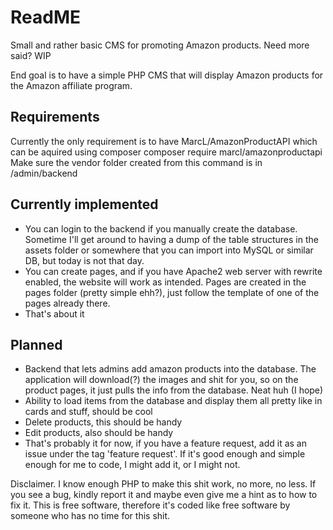 # ReadME

Small and rather basic CMS for promoting Amazon products. Need more said? WIP

End goal is to have a simple PHP CMS that will display Amazon products for the Amazon affiliate program. 

## Requirements
Currently the only requirement is to have MarcL/AmazonProductAPI which can be aquired using composer
composer require marcl/amazonproductapi
Make sure the vendor folder created from this command is in /admin/backend 

## Currently implemented
- You can login to the backend if you manually create the database. Sometime I'll get around to having a dump of the table structures in the assets folder or somewhere that you can import into MySQL or similar DB, but today is not that day.
- You can create pages, and if you have Apache2 web server with rewrite enabled, the website will work as intended. Pages are created in the pages folder (pretty simple ehh?), just follow the template of one of the pages already there.
- That's about it

## Planned
- Backend that lets admins add amazon products into the database. The application will download(?) the images and shit for you, so on the product pages, it just pulls the info from the database. Neat huh (I hope)
- Ability to load items from the database and display them all pretty like in cards and stuff, should be cool
- Delete products, this should be handy
- Edit products, also should be handy
- That's probably it for now, if you have a feature request, add it as an issue under the tag 'feature request'. If it's good enough and simple enough for me to code, I might add it, or I might not.

Disclaimer. I know enough PHP to make this shit work, no more, no less. If you see a bug, kindly report it and maybe even give me a hint as to how to fix it. This is free software, therefore it's coded like free software by someone who has no time for this shit.